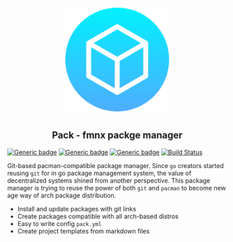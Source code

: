 <p align="center">
<img style="align: center; padding-left: 10px; padding-right: 10px; padding-bottom: 10px;" width="238px" height="238px" src="./logo.png" />
</p>

<h2 align="center">Pack - fmnx packge manager</h2>

[![Generic badge](https://img.shields.io/badge/LICENSE-GPL-orange.svg)](https://fmnx.io/dev/pack/src/branch/main/LICENSE)
[![Generic badge](https://img.shields.io/badge/GITEA-REPO-red.svg)](https://fmnx.io/dev/pack)
[![Generic badge](https://img.shields.io/badge/GITHUB-REPO-white.svg)](https://github.com/fmnx-io/repo)
[![Build Status](https://ci.fmnx.io/api/badges/dev/repo/status.svg)](https://ci.fmnx.io/dev/pack)

Git-based pacman-compatible package manager. Since `go` creators started reusing `git` for in go package management system, the value of decentralized systems shined from another perspective. This package manager is trying to reuse the power of both `git` and `pacman` to become new age way of arch package distribution.

- Install and update packages with git links
- Create packages compatible with all arch-based distros
- Easy to write config `pack.yml`
- Create project templates from markdown files
